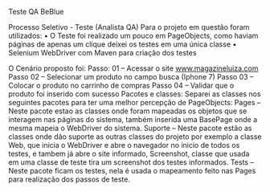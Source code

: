 Teste QA BeBlue

Processo Seletivo - Teste (Analista QA) 
Para o projeto em questão foram utilizados:
    • O Teste foi realizado um pouco em PageObjects, como haviam páginas de apenas um clique deixei os testes em uma única classe
    • Selenium WebDriver com Maven para criação dos testes

O Cenário proposto foi:
Passo: 01 – Acessar o site www.magazineluiza.com
Passo 02 – Selecionar um produto no campo busca (Iphone 7)
Passo 03 – Colocar o produto no carrinho de compras
Passo 04 – Validar que o produto foi inserido com sucesso
Pacotes e classes:
Separei as classes nos seguintes pacotes para ter uma melhor percepção de PageObjects:
Pages – Neste pacote estao as classes onde foram mapeadas os objetos que se interagem nas páginas do sistema, também inserida uma BasePage onde a mesma mapeia o WebDriver do sistema.
Suporte – Neste pacote estão as classes onde dão suporte as outras classes do projeto por exemplo a classe Web, que inicia o WebDriver e abre o navegador no inicio de todos os testes, e tambem já abre o site informado, Screenshot, classe que usada em uma classe de teste tira um screenshot dos testes informados.
Tests – Neste pacote ficam os testes, nela é usada o mapeamento feito nas Pages para realização dos passos de teste.
